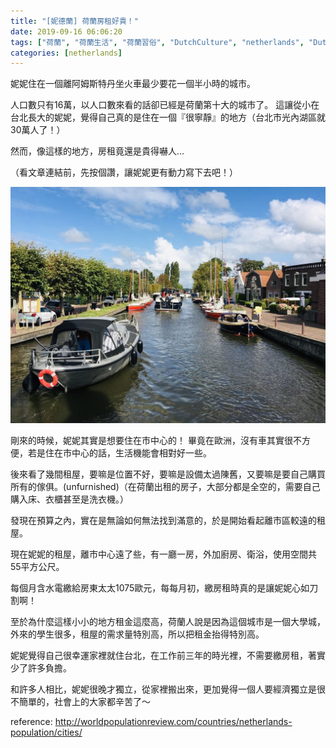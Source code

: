 ```yaml
---
title: "[妮德蘭] 荷蘭房租好貴！"
date: 2019-09-16 06:06:20
tags: ["荷蘭", "荷蘭生活", "荷蘭習俗", "DutchCulture", "netherlands", "Dutch", "Life", "DutchLife", "NL", "workinNetherlands", "lifeinNetherlands"]
categories: [netherlands]
---
```


妮妮住在一個離阿姆斯特丹坐火車最少要花一個半小時的城市。



人口數只有16萬，以人口數來看的話卻已經是荷蘭第十大的城市了。
這讓從小在台北長大的妮妮，覺得自己真的是住在一個『很寧靜』的地方（台北市光內湖區就 30萬人了！）



然而，像這樣的地方，房租竟還是貴得嚇人…

（看文章連結前，先按個讚，讓妮妮更有動力寫下去吧！）

![](/images/rents.jpg) 

<!--more-->

剛來的時候，妮妮其實是想要住在市中心的！
畢竟在歐洲，沒有車其實很不方便，若是住在市中心的話，生活機能會相對好一些。



後來看了幾間租屋，要嘛是位置不好，要嘛是設備太過陳舊，又要嘛是要自己購買所有的傢俱。(unfurnished)（在荷蘭出租的房子，大部分都是全空的，需要自己購入床、衣櫃甚至是洗衣機。）


發現在預算之內，實在是無論如何無法找到滿意的，於是開始看起離市區較遠的租屋。



現在妮妮的租屋，離市中心遠了些，有一廳一房，外加廚房、衛浴，使用空間共55平方公尺。



每個月含水電繳給房東太太1075歐元，每每月初，繳房租時真的是讓妮妮心如刀割啊！



至於為什麼這樣小小的地方租金這麼高，荷蘭人說是因為這個城市是一個大學城，外來的學生很多，租屋的需求量特別高，所以把租金抬得特別高。



妮妮覺得自己很幸運家裡就住台北，在工作前三年的時光裡，不需要繳房租，著實少了許多負擔。



和許多人相比，妮妮很晚才獨立，從家裡搬出來，更加覺得一個人要經濟獨立是很不簡單的，社會上的大家都辛苦了～



reference: http://worldpopulationreview.com/countries/netherlands-population/cities/
